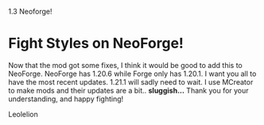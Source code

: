 1.3 Neoforge!

# Fight Styles on NeoForge!

Now that the mod got some fixes, I think it would be good to add this to NeoForge. NeoForge has 1.20.6 while Forge only has 1.20.1. I want you all to have the most recent updates. 1.21.1 will sadly need to wait. I use MCreator to make mods and their updates are a bit.. **sluggish...** Thank you for your understanding, and happy fighting!

Leolelion
